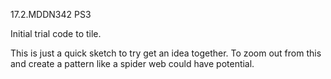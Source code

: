 17.2.MDDN342 PS3

Initial trial code to tile.

This is just a quick sketch to try get an idea together. To zoom out from this and create a pattern like a spider web could have potential.
